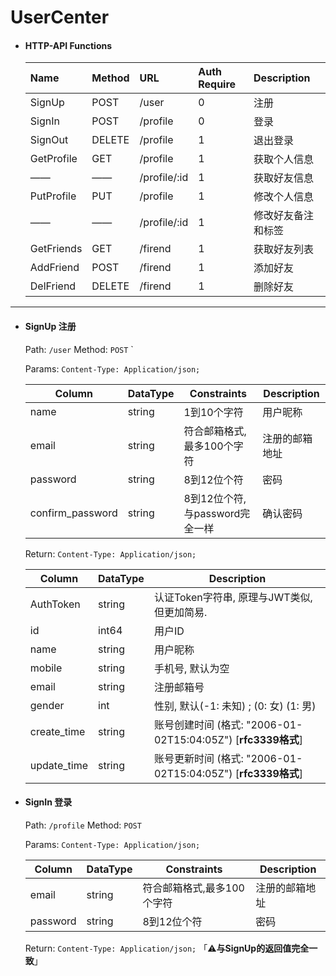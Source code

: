 # UserCenter
- #### HTTP-API Functions 

  | Name       | Method | URL          | Auth Require | Description        |
  | :--------- | :----- | :----------- | :----------- | :----------------- |
  | SignUp     | POST   | /user        | 0            | 注册               |
  | SignIn     | POST   | /profile     | 0            | 登录               |
  | SignOut    | DELETE | /profile     | 1            | 退出登录           |
  | GetProfile | GET    | /profile     | 1            | 获取个人信息       |
  | ——         | ——     | /profile/:id | 1            | 获取好友信息       |
  | PutProfile | PUT    | /profile     | 1            | 修改个人信息       |
  | ——         | ——     | /profile/:id | 1            | 修改好友备注和标签 |
  | GetFriends | GET    | /firend      | 1            | 获取好友列表       |
  | AddFriend  | POST   | /firend      | 1            | 添加好友           |
  | DelFriend  | DELETE | /firend      | 1            | 删除好友           |

----

- #### SignUp 注册

  Path:  `/user`		Method: `POST`	 `  

  Params: `Content-Type: Application/json;`

  | Column           | DataType | Constraints                     | Description    |
  | ---------------- | -------- | ------------------------------- | -------------- |
  | name             | string   | 1到10个字符                     | 用户昵称       |
  | email            | string   | 符合邮箱格式,最多100个字符      | 注册的邮箱地址 |
  | password         | string   | 8到12位个符                     | 密码           |
  | confirm_password | string   | 8到12位个符, 与password完全一样 | 确认密码       |

  Return: `Content-Type: Application/json;`

  | Column      | DataType | Description                                                  |
  | ----------- | -------- | ------------------------------------------------------------ |
  | AuthToken   | string   | 认证Token字符串, 原理与JWT类似, 但更加简易.                  |
  | id          | int64    | 用户ID                                                       |
  | name        | string   | 用户昵称                                                     |
  | mobile      | string   | 手机号, 默认为空                                             |
  | email       | string   | 注册邮箱号                                                   |
  | gender      | int      | 性别, 默认(-1: 未知) ;    (0: 女)    (1: 男)                 |
  | create_time | string   | 账号创建时间 (格式: "2006-01-02T15:04:05Z") [**rfc3339格式**] |
  | update_time | string   | 账号更新时间 (格式: "2006-01-02T15:04:05Z") [**rfc3339格式**] |

- #### SignIn 登录

  Path: `/profile`		Method: `POST`

  Params: `Content-Type: Application/json;`

  | Column   | DataType | Constraints                | Description    |
  | -------- | -------- | -------------------------- | -------------- |
  | email    | string   | 符合邮箱格式,最多100个字符 | 注册的邮箱地址 |
  | password | string   | 8到12位个符                | 密码           |

  Return: `Content-Type: Application/json;` 「⚠️**与SignUp的返回值完全一致**」





